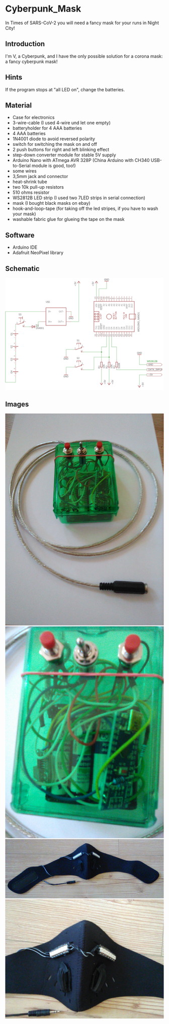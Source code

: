 # Cyberpunk_Mask
In Times of SARS-CoV-2 you will need a fancy mask for your runs in Night City!

## Introduction
I'm V, a Cyberpunk, and I have the only possible solution for a corona mask: a fancy cyberpunk mask!

## Hints

If the program stops at "all LED on", change the batteries. 

## Material

- Case for electronics
- 3-wire-cable (I used 4-wire und let one empty)
- batteryholder for 4 AAA batteries
- 4 AAA batteries
- 1N4001 diode to avoid reversed polarity
- switch for switching the mask on and off
- 2 push buttons for right and left blinking effect
- step-down converter module for stable 5V supply
- Arduino Nano with ATmega AVR 328P (China Arduino with CH340 USB-to-Serial module is good, too!)
- some wires
- 3,5mm jack and connector
- heat-shrink tube
- two 10k pull-up resistors
- 510 ohms resistor
- WS2812B LED strip (I used two 7LED strips in serial connection)
- mask (I bought black masks on ebay)
- hook-and-loop-tape (for taking off the led stripes, if you have to wash your mask)
- washable fabric glue for glueing the tape on the mask

## Software

- Arduino IDE
- Adafruit NeoPixel library

## Schematic

![](media/schematic.png)

## Images

![](media/IMG_0251.jpg)
![](media/IMG_0252.jpg)
![](media/IMG_0253.jpg)
![](media/IMG_0254.jpg)
